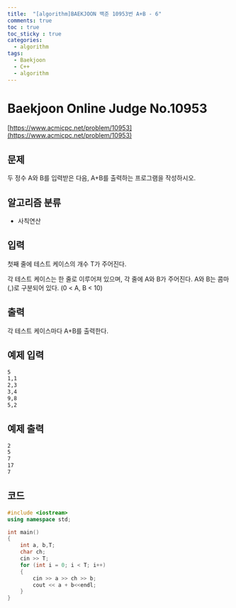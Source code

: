 ```yaml
---
title:  "[algorithm]BAEKJOON 백준 10953번 A+B - 6"
comments: true
toc : true
toc_sticky : true
categories:
  - algorithm
tags:
  - Baekjoon
  - C++
  - algorithm
---
```


# Baekjoon Online Judge No.10953

[https://www.acmicpc.net/problem/10953](https://www.acmicpc.net/problem/10953)



## 문제

두 정수 A와 B를 입력받은 다음, A+B를 출력하는 프로그램을 작성하시오.



## 알고리즘 분류

- 사칙연산



## 입력

첫째 줄에 테스트 케이스의 개수 T가 주어진다.

각 테스트 케이스는 한 줄로 이루어져 있으며, 각 줄에 A와 B가 주어진다. A와 B는 콤마(,)로 구분되어 있다. (0 < A, B < 10)

## 출력

각 테스트 케이스마다 A+B를 출력한다.



## 예제 입력 

```markdown
5
1,1
2,3
3,4
9,8
5,2
```



## 예제 출력

```markdown
2
5
7
17
7
```



## 코드 

```c++
#include <iostream>
using namespace std;

int main()
{
	int a, b,T;
	char ch;
	cin >> T;
	for (int i = 0; i < T; i++)
	{
		cin >> a >> ch >> b;
		cout << a + b<<endl;
	}
}
```


